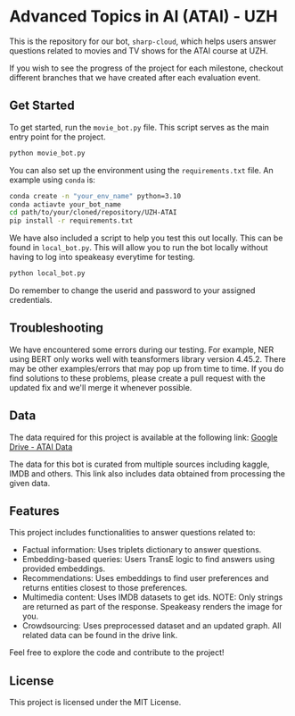 # Advanced Topics in AI (ATAI) - UZH

This is the repository for our bot, `sharp-cloud`, which helps users answer questions related to movies and TV shows for the ATAI course at UZH. 

If you wish to see the progress of the project for each milestone, checkout different branches that we have created after each evaluation event. 

## Get Started

To get started, run the `movie_bot.py` file. This script serves as the main entry point for the project.

```bash
python movie_bot.py
```

You can also set up the environment using the `requirements.txt` file. An example using `conda` is:

```bash
conda create -n "your_env_name" python=3.10
conda actiavte your_bot_name
cd path/to/your/cloned/repository/UZH-ATAI
pip install -r requirements.txt
```

We have also included a script to help you test this out locally. This can be found in `local_bot.py`. This will allow you to run the bot locally without having to log into speakeasy everytime for testing. 

```bash
python local_bot.py
```

Do remember to change the userid and password to your assigned credentials.

## Troubleshooting

We have encountered some errors during our testing. For example, NER using BERT only works well with teansformers library version 4.45.2. There may be other examples/errors that may pop up from time to time. If you do find solutions to these problems, please create a pull request with the updated fix and we'll merge it whenever possible. 

## Data

The data required for this project is available at the following link:
[Google Drive - ATAI Data](https://drive.google.com/drive/folders/1p7acQXCy4h8m9tdeFT6SpEZK4mxdlfiC?usp=sharing)

The data for this bot is curated from multiple sources including kaggle, IMDB and others. This link also includes data obtained from processing the given data. 

## Features

This project includes functionalities to answer questions related to:
- Factual information: Uses triplets dictionary to answer questions. 
- Embedding-based queries: Users TransE logic to find answers using provided embeddings. 
- Recommendations: Uses embeddings to find user preferences and returns entities closest to those preferences.  
- Multimedia content: Uses IMDB datasets to get ids. NOTE: Only strings are returned as part of the response. Speakeasy renders the image for you. 
- Crowdsourcing: Uses preprocessed dataset and an updated graph. All related data can be found in the drive link.

Feel free to explore the code and contribute to the project!

## License

This project is licensed under the MIT License.

